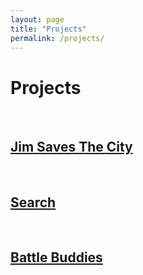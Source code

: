 ```yaml
---
layout: page
title: "Projects"
permalink: /projects/
---
```


<html>

  <head>
    <meta charset="utf-8">
    <meta http-equiv="X-UA-Compatible" content="IE=edge">
    <meta name="description" content="">
    <meta name="viewport" content="width=device-width, initial-scale=1">
    <link rel="stylesheet" href="../styles.css">
  </head>

  <h1>Projects</h1><br>

  <a href="https://bryanlubay.github.io/projects/Jim_Saves_The_City/"><h2>Jim Saves The City</h2></a><br>
  <a href="https://bryanlubay.github.io/projects/Search/"><h2>Search</h2></a><br>
  <a href="https://bryanlubay.github.io/projects/Battle_Buddies/"><h2>Battle Buddies</h2></a><br>

</html>